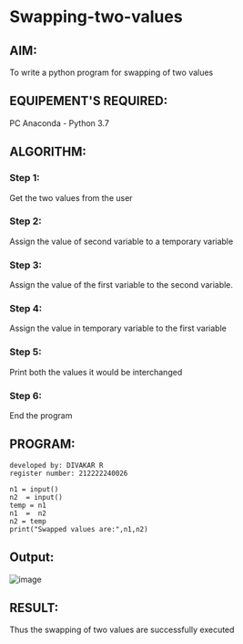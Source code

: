 # Swapping-two-values
## AIM:
To write a python program for swapping of two values
## EQUIPEMENT'S REQUIRED: 
PC
Anaconda - Python 3.7
## ALGORITHM: 
### Step 1:
Get the two values from the user
### Step 2: 
Assign the value of second variable to a temporary variable 
### Step 3: 
Assign the value of the first variable to the second variable.
### Step 4:  
Assign the value in temporary variable to the first variable
### Step 5: 
Print both the values it would be interchanged
### Step 6: 
End the program
## PROGRAM:
```
developed by: DIVAKAR R
register number: 212222240026

n1 = input()
n2  = input()
temp = n1
n1  =  n2
n2 = temp
print("Swapped values are:",n1,n2)
```

## Output:
![image](https://user-images.githubusercontent.com/121932143/226512112-807b5f73-9549-4b60-80d0-0600ea986207.png)



## RESULT:
Thus the swapping of two values are successfully executed



